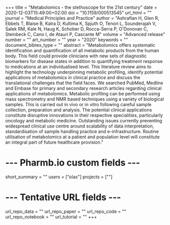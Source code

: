 +++
title = "Metabolomics - the stethoscope for the 21st century"
date = 2020-12-03T15:49:00+02:00
doi = "10.1159/000513545"
url_html = ""
journal = "Medical Principles and Practice"
author = "Ashrafian H, Glen R, Ebbels T, Blaise B, Kalra D, Kultima K, Spjuth O, Tenori L, Sounderajah V, Salek RM, Kale N, Haug K, Schober D, Rocca-Serra P, O'Donovan C, Steinbeck C, Cano I, de Atauri P, Cascante M"
volume = "Advanced release"
number = ""
art_number = ""
year = "2020"
keywords = ""
document_bibtex_type = ""
abstract = "Metabolomics offers systematic identification and quantification of all metabolic products from the human body. This field could provide clinicians with new sets of diagnostic biomarkers for disease states in addition to quantifying treatment response to medications at an individualised level. This literature review aims to highlight the technology underpinning metabolic profiling, identify potential applications of metabolomics in clinical practice and discuss the translational challenges that the field faces. We searched PubMed, Medline and Embase for primary and secondary research articles regarding clinical applications of metabolomics. Metabolic profiling can be performed using mass spectrometry and NMR based techniques using a variety of biological samples. This is carried out in vivo or in vitro following careful sample collection, preparation and analysis. The potential clinical applications constitute disruptive innovations in their respective specialities, particularly oncology and metabolic medicine. Outstanding issues currently preventing widespread clinical use centre around scalability of data interpretation, standardisation of sample handling practice and e-infrastructure. Routine utilisation of metabolomics at a patient and population level will constitute an integral part of future healthcare provision."
# --- Pharmb.io custom fields ---
short_summary = ""
users = ["olas"]
projects = [""]
# --- Tentative URL fields ---
url_repo_data = ""
url_repo_paper = ""
url_repo_code = ""
url_repo_notebook = ""
url_tutorial = ""
+++
